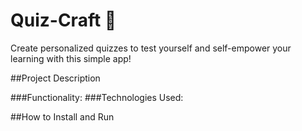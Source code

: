 # Quiz-Craft 📒
Create personalized quizzes to test yourself and self-empower your learning with this simple app!

##Project Description

###Functionality:
###Technologies Used:

##How to Install and Run
